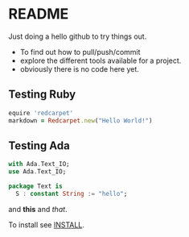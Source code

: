 # README

Just doing a hello github to try things out.

- To find out how to pull/push/commit 
- explore the different tools available for a project.
- obviously there is no code here yet.

## Testing Ruby

```ruby
equire 'redcarpet'
markdown = Redcarpet.new("Hello World!")
```

## Testing Ada

```ada
with Ada.Text_IO;
use Ada.Text_IO;

package Text is
  S : constant String := "hello";
```

and **this** and *that*.

To install see [INSTALL](install.md).
